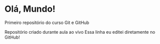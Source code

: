 # Olá, Mundo!
 Primeiro repositório do curso Git e GitHub

 Repositório criado durante aula ao vivo
 Essa linha eu editei diretamente no GitHub!
